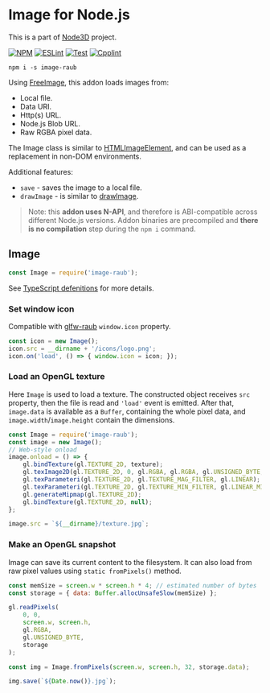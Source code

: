 # Image for Node.js

This is a part of [Node3D](https://github.com/node-3d) project.

[![NPM](https://badge.fury.io/js/image-raub.svg)](https://badge.fury.io/js/image-raub)
[![ESLint](https://github.com/node-3d/image-raub/actions/workflows/eslint.yml/badge.svg)](https://github.com/node-3d/image-raub/actions/workflows/eslint.yml)
[![Test](https://github.com/node-3d/image-raub/actions/workflows/test.yml/badge.svg)](https://github.com/node-3d/image-raub/actions/workflows/test.yml)
[![Cpplint](https://github.com/node-3d/image-raub/actions/workflows/cpplint.yml/badge.svg)](https://github.com/node-3d/image-raub/actions/workflows/cpplint.yml)

```console
npm i -s image-raub
```

Using [FreeImage](http://freeimage.sourceforge.net/), this addon loads images from:
* Local file.
* Data URI.
* Http(s) URL.
* Node.js Blob URL.
* Raw RGBA pixel data.

The Image class is similar to
[HTMLImageElement](https://developer.mozilla.org/en-US/docs/Web/API/HTMLImageElement/Image),
and can be used as a replacement in non-DOM environments.

Additional features:
* `save` - saves the image to a local file.
* `drawImage` - is similar to
	[drawImage](https://developer.mozilla.org/en-US/docs/Web/API/CanvasRenderingContext2D/drawImage).

> Note: this **addon uses N-API**, and therefore is ABI-compatible across different
Node.js versions. Addon binaries are precompiled and **there is no compilation**
step during the `npm i` command.


## Image

```js
const Image = require('image-raub');
```

See [TypeScript defenitions](/index.d.ts) for more details.


### Set window icon

Compatible with [glfw-raub](https://github.com/node-3d/glfw-raub) `window.icon` property.

```js
const icon = new Image();
icon.src = __dirname + '/icons/logo.png';
icon.on('load', () => { window.icon = icon; });
```


### Load an OpenGL texture

Here `Image` is used to load a texture. The constructed object receives `src` property,
then the file is read and `'load'` event is emitted. After that, `image.data` is
available as a `Buffer`, containing the whole pixel data, and `image.width`/`image.height`
contain the dimensions.

```js
const Image = require('image-raub');
const image = new Image();
// Web-style onload
image.onload = () => {
	gl.bindTexture(gl.TEXTURE_2D, texture);
	gl.texImage2D(gl.TEXTURE_2D, 0, gl.RGBA, gl.RGBA, gl.UNSIGNED_BYTE, image);
	gl.texParameteri(gl.TEXTURE_2D, gl.TEXTURE_MAG_FILTER, gl.LINEAR);
	gl.texParameteri(gl.TEXTURE_2D, gl.TEXTURE_MIN_FILTER, gl.LINEAR_MIPMAP_NEAREST);
	gl.generateMipmap(gl.TEXTURE_2D);
	gl.bindTexture(gl.TEXTURE_2D, null);
};

image.src = `${__dirname}/texture.jpg`;
```


### Make an OpenGL snapshot

Image can save its current content to the filesystem. It can also load from raw
pixel values using `static fromPixels()` method.

```js
const memSize = screen.w * screen.h * 4; // estimated number of bytes
const storage = { data: Buffer.allocUnsafeSlow(memSize) };

gl.readPixels(
	0, 0,
	screen.w, screen.h,
	gl.RGBA,
	gl.UNSIGNED_BYTE,
	storage
);

const img = Image.fromPixels(screen.w, screen.h, 32, storage.data);

img.save(`${Date.now()}.jpg`);
```

